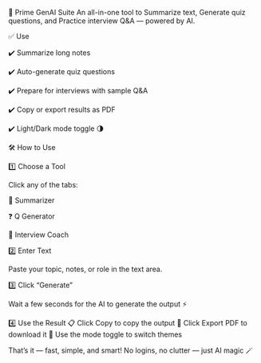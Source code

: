 🧠 Prime GenAI Suite
An all-in-one tool to Summarize text, Generate quiz questions, and Practice interview Q&A — powered by AI.

✅ Use

✔️ Summarize long notes

✔️ Auto-generate quiz questions

✔️ Prepare for interviews with sample Q&A

✔️ Copy or export results as PDF

✔️ Light/Dark mode toggle 🌗




🛠️ How to Use

1️⃣ Choose a Tool


Click any of the tabs:


📝 Summarizer


❓ Q Generator


💼 Interview Coach



2️⃣ Enter Text

Paste your topic, notes, or role in the text area.



3️⃣ Click “Generate”

Wait a few seconds for the AI to generate the output ⚡


4️⃣ Use the Result
📋 Click Copy to copy the output
📄 Click Export PDF to download it
🌙 Use the mode toggle to switch themes

That’s it — fast, simple, and smart!
No logins, no clutter — just AI magic 🪄
